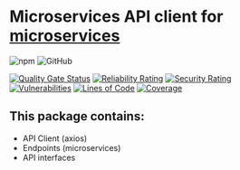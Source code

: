 # Microservices API client for [microservices](https://github.com/Lomray-Software/microservices)

![npm](https://img.shields.io/npm/v/@lomray/microservices-client-api)
![GitHub](https://img.shields.io/github/license/Lomray-Software/microservices-client-api)

[![Quality Gate Status](https://sonarcloud.io/api/project_badges/measure?project=microservices-client-api&metric=alert_status)](https://sonarcloud.io/summary/new_code?id=microservices-client-api)
[![Reliability Rating](https://sonarcloud.io/api/project_badges/measure?project=microservices-client-api&metric=reliability_rating)](https://sonarcloud.io/summary/new_code?id=microservices-client-api)
[![Security Rating](https://sonarcloud.io/api/project_badges/measure?project=microservices-client-api&metric=security_rating)](https://sonarcloud.io/summary/new_code?id=microservices-client-api)
[![Vulnerabilities](https://sonarcloud.io/api/project_badges/measure?project=microservices-client-api&metric=vulnerabilities)](https://sonarcloud.io/summary/new_code?id=microservices-client-api)
[![Lines of Code](https://sonarcloud.io/api/project_badges/measure?project=microservices-client-api&metric=ncloc)](https://sonarcloud.io/summary/new_code?id=microservices-client-api)
[![Coverage](https://sonarcloud.io/api/project_badges/measure?project=microservices-client-api&metric=coverage)](https://sonarcloud.io/summary/new_code?id=microservices-client-api)

## This package contains:
 - API Client (axios)
 - Endpoints (microservices)
 - API interfaces
